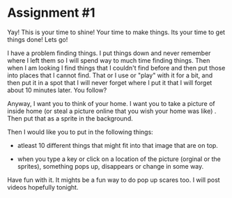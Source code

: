 # Assignment #1

Yay!   This is your time to shine!  Your time to make things.  Its your time to get things done!   Lets go!

I have a problem finding things.  I put things down and never remember where I left them so I will spend way to much time finding things.   Then when I am looking I find things that I couldn't find before and then put those into places that I cannot find.   That or I use or "play" with it for a bit, and then put it in a spot that I will never forget where I put it that I will forget about 10 minutes later.   You follow?

Anyway, I want you to think of your home.   I want you to take a picture of inside home (or steal a picture online that you wish your home was like) . Then put that as a sprite in the background.

Then I would like you to put in the following things:

* atleast 10 different things that might fit into that image that are on top.

* when you type a key or click on a location of the picture (orginal or the sprites), something pops up, disappears or change in some way.

Have fun with it.   It mights be a fun way to do pop up scares too.   I will post videos hopefully tonight.  
